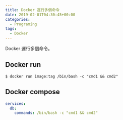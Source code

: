 ```yaml
---
title: Docker 運行多個命令
date: 2019-02-01T04:30:45+00:00
categories:
  - Programing
tags:
  - Docker
---
```


Docker 運行多個命令。

<!--more-->

## Docker run

```shell
$ docker run image:tag /bin/bash -c "cmd1 && cmd2"
```

## Docker compose

```yml
services:
  db:
    commands: /bin/bash -c "cmd1 && cmd2"
```

